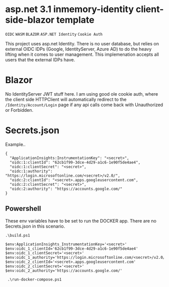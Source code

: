 # asp.net 3.1 inmemory-identity client-side-blazor template
```OIDC```
```WASM```
```BLAZOR```
```ASP.NET Identity```
```Cookie Auth```

This project uses asp.net Identity.  There is no user database, but relies on external OIDC IDPs (Google, IdentityServer, Azure AD) to do the heavy lifting when it comes to user management.  This implemenation accepts all users that the external IDPs have.

# Blazor
No IdentityServer JWT stuff here.  I am using good ole cookie auth, where the client side HTTPClient will automatically redirect to the ```/Identity/Account/Login``` page if any api calls come back with Unauthorized or Forbidden.  


# Secrets.json
Example..  
```
{
  "ApplicationInsights:InstrumentationKey": "<secret>",
  "oidc:1:clientId": "62cb1f99-3dce-4d29-a1c6-1e90f5de4ae4",
  "oidc:1:clientSecret": "<secret>",
  "oidc:1:authority": "https://login.microsoftonline.com/<secret>/v2.0/",
  "oidc:2:clientId": "<secret>.apps.googleusercontent.com",
  "oidc:2:clientSecret": "<secret>",
  "oidc:2:authority": "https://accounts.google.com/"
}

```
## Powershell 
These env variables have to be set to run the DOCKER app.  There are no Secrets.json in this scenario.  
```
.\build.ps1

$env:ApplicationInsights_InstrumentationKey='<secret>'
$env:oidc_1_clientId='62cb1f99-3dce-4d29-a1c6-1e90f5de4ae4'
$env:oidc_1_clientSecret='<secret>'
$env:oidc_1_authority='https://login.microsoftonline.com/<secret>/v2.0/'
$env:oidc_2_clientId='<secret>.apps.googleusercontent.com'
$env:oidc_2_clientSecret='<secret>'
$env:oidc_2_authority='https://accounts.google.com/'

 .\run-docker-compose.ps1
 ```





